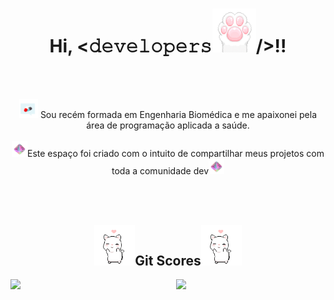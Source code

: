 <h1 align="center">
  Hi, <𝚍𝚎𝚟𝚎𝚕𝚘𝚙𝚎𝚛𝚜<img src="patinha.gif" alt="patinha de gato" width="70px">/>!!
</h1>
<br></br>
<div>
  <p align="center">
    <img src="bubble.gif" width="30px"> Sou recém formada em Engenharia Biomédica e me apaixonei pela área de programação aplicada a saúde.<br></br>
    <img src="diamond.gif" width="25px">Este espaço foi criado com o intuito de compartilhar meus projetos com toda a comunidade dev<img src="diamond.gif" width="25px">
  </p>
</div>
<br></br>
<div>
  <h2 align="center">
    <img src="gatinho.gif" alt="gatinho dançando" width="65px"/>Git Scores<img src="gatinho.gif" alt="gatinho dançando" width="65px"/>
  </h2>
  <img  align = "left" width="47.5%" src="https://github-readme-stats.vercel.app/api?username=JhanisYPS&theme=panda&show_icons=true"/>
  <img  align = "right" width="47.5%" src="https://github-readme-stats.vercel.app/api/top-langs/?username=JhanisYPS&theme=panda&show_icons=true"/>
</div>
<br></br>
<div>
</div>

